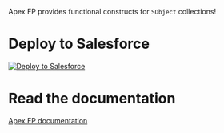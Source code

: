 Apex FP provides functional constructs for `SObject` collections!

# Deploy to Salesforce

<a href="https://githubsfdeploy.herokuapp.com?owner=ipavlic&repo=apex-fp&ref=master">
  <img alt="Deploy to Salesforce" src="https://raw.githubusercontent.com/afawcett/githubsfdeploy/master/deploy.png">
</a>

# Read the documentation

<a href="https://apex-fp.github.io/apex-fp">Apex FP documentation</a>